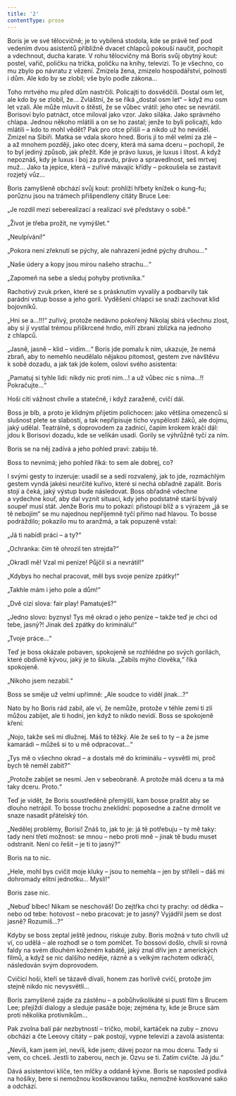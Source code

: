 ```yaml
---
title: '2'
contentType: prose
---
```


Boris je ve své tělocvičně; je to vybílená stodola, kde se právě teď pod vedením dvou asistentů přibližně dvacet chlapců pokouší naučit, pochopit a vdechnout, ducha karate. V rohu tělocvičny má Boris svůj obytný kout: postel, vařič, poličku na trička, poličku na knihy, televizi. To je všechno, co mu zbylo po návratu z vězení. Zmizela žena, zmizelo hospodářství, polnosti i dům. Ale kdo by se zlobil; vše bylo podle zákona…

Toho mrtvého mu před dům nastrčili. Policajti to dosvědčili. Dostal osm let, ale kdo by se zlobil, že… Zvláštní, že se říká „dostal osm let“ – když mu osm let vzali. Ale může mluvit o štěstí, že se vůbec vrátil: jeho otec se nevrátil. Borisovi bylo patnáct, otce miloval jako vzor. Jako siláka. Jako správného chlapa. Jednou někoho mlátili a on se ho zastal; jenže to byli policajti, kdo mlátili – kdo to mohl vědět? Pak pro otce přišli – a nikdo už ho neviděl. Zmizel na Sibiři. Matka se vdala skoro hned. Boris jí to měl velmi za zlé – a až mnohem později, jako otec dcery, která má sama dceru – pochopil, že to byl jediný způsob, jak přežít. Kde je právo luxus, je luxus i lítost. A když nepoznáš, kdy je luxus i boj za pravdu, právo a spravedlnost, seš mrtvej muž… Jako ta jepice, která – zuřivé mávajíc křídly – pokoušela se zastavit rozjetý vůz…

Boris zamyšleně obchází svůj kout: prohlíží hřbety knížek o kung-fu; porůznu jsou na trámech přišpendleny citáty Bruce Lee:

„Je rozdíl mezi seberealizací a realizací své představy o sobě.“

„Život je třeba prožít, ne vymýšlet.“

„Neulpívání!“

„Pokora není zřeknutí se pýchy, ale nahrazení jedné pýchy druhou…“

„Naše údery a kopy jsou mírou našeho strachu…“

„Zapomeň na sebe a sleduj pohyby protivníka.“

Rachotivý zvuk prken, které se s prásknutím vyvalily a podbarvily tak parádní vstup bosse a jeho goril. Vyděšení chlapci se snaží zachovat klid bojovníků.

„Hni se a…!!!“ zuřivý, protože nedávno pokořený Nikolaj sbírá všechnu zlost, aby si jí vystlal trémou přiškrcené hrdlo, míří zbraní zblízka na jednoho z chlapců.

„Jasně, jasně – klid – vidim…“ Boris jde pomalu k nim, ukazuje, že nemá zbraň, aby to nemehlo neudělalo nějakou pitomost, gestem zve návštěvu k sobě dozadu, a jak tak jde kolem, osloví svého asistenta:

„Pamatuj si tyhle lidi: nikdy nic proti nim…! a už vůbec nic s nima…!! Pokračujte…“

Hoši cítí vážnost chvíle a statečně, i když zaraženě, cvičí dál.

Boss je blb, a proto je klidným přijetím polichocen: jako většina omezenců si slušnost plete se slabostí, a tak nepřipisuje ticho vyspělosti žáků, ale dojmu, jaký udělal. Teatrálně, s doprovodem za zadnicí, čapím krokem kráčí dál: jdou k Borisovi dozadu, kde se velikán usadí. Gorily se výhrůžně tyčí za ním.

Boris se na něj zadívá a jeho pohled praví: zabiju tě.

Boss to nevnímá; jeho pohled říká: to sem ale dobrej, co?

I svými gesty to inzeruje: usadil se a sedí rozvalený, jak to jde, rozmáchlým gestem vyndá jakési neurčité kuřivo, které si nechá obřadně zapálit. Boris stojí a čeká, jaký výstup bude následovat. Boss obřadně vdechne a vydechne kouř, aby dal vyznít situaci, kdy jeho podstatně starší bývalý soupeř musí stát. Jenže Boris mu to pokazí: přistoupí blíž a s výrazem „já se tě nebojím“ se mu najednou nepříjemně tyčí přímo nad hlavou. To bosse podráždilo; pokazilo mu to aranžmá, a tak popuzeně vstal:

„Já ti nabídl práci – a ty?“

„Ochranka: čím tě ohrozil ten strejda?“

„Okradl mě! Vzal mi peníze! Půjčil si a nevrátil!“

„Kdybys ho nechal pracovat, měl bys svoje peníze zpátky!“

„Takhle mám i jeho pole a dům!“

„Dvě cizí slova: fair play! Pamatuješ?“

„Jedno slovo: byznys! Tys mě okrad o jeho peníze – takže teď je chci od tebe, jasný?! Jinak deš zpátky do kriminálu!“

„Tvoje práce…“

Teď je boss okázale pobaven, spokojeně se rozhlédne po svých gorilách, které obdivně kývou, jaký je to šikula. „Zabils mýho člověka,“ říká spokojeně.

„Nikoho jsem nezabil.“

Boss se směje už velmi upřímně: „Ale soudce to viděl jinak…?“

Nato by ho Boris rád zabil, ale ví, že nemůže, protože v téhle zemi ti zlí můžou zabíjet, ale ti hodní, jen když to nikdo nevidí. Boss se spokojeně kření:

„Nojo, takže seš mi dlužnej. Máš to těžký. Ale že seš to ty – a že jsme kamarádi – můžeš si to u mě odpracovat…“

„Tys mě o všechno okrad – a dostals mě do kriminálu – vysvětli mi, proč bych tě neměl zabít?“

„Protože zabíjet se nesmí. Jen v sebeobraně. A protože máš dceru a ta má taky dceru. Proto.“

Teď je vidět, že Boris soustředěně přemýšlí, kam bosse praštit aby se dlouho netrápil. To bosse trochu zneklidní: poposedne a začne drmolit ve snaze nasadit přátelský tón.

„Nedělej problémy, Borisi! Znáš to, jak to je: já tě potřebuju – ty mě taky: tady není třetí možnost: se mnou – nebo proti mně – jinak tě budu muset odstranit. Není co řešit – je ti to jasný?“

Boris na to nic.

„Hele, mohl bys cvičit moje kluky – jsou to nemehla – jen by stříleli – dáš mi dohromady elitní jednotku… Mysli!“

Boris zase nic.

„Nebuď blbec! Nikam se neschováš! Do zejtřka chci ty prachy: od dědka – nebo od tebe: hotovost – nebo pracovat: je to jasný? Vyjádřil jsem se dost jasně? Rozumíš…?“

Kdyby se boss zeptal ještě jednou, riskuje zuby. Boris možná v tuto chvíli už ví, co udělá – ale rozhodl se o tom pomlčet. To bossovi došlo, chvíli si rovná faldy na svém dlouhém koženém kabátě, jaký znal dřív jen z amerických filmů, a když se nic dalšího neděje, rázně a s velkým rachotem odkráčí, následován svým doprovodem.

Cvičící hoši, kteří se tázavě dívali, honem zas horlivě cvičí, protože jim stejně nikdo nic nevysvětlí…

Boris zamyšleně zajde za zástěnu – a pobůhvíkolikáté si pustí film s Brucem Lee; přejíždí dialogy a sleduje pasáže boje; zejména ty, kde je Bruce sám proti několika protivníkům…

Pak zvolna balí pár nezbytností – tričko, mobil, kartáček na zuby – znovu obchází a čte Leeovy citáty – pak postojí, vypne televizi a zavolá asistenta:

„Nevíš, kam jsem jel, nevíš, kde jsem; dávej pozor na mou dceru. Tady si vem, co chceš. Jestli to zaberou, nech je. Ozvu se ti. Zatím cvičte. Já jdu.“

Dává asistentovi klíče, ten mlčky a oddaně kývne. Boris se naposled podívá na hošíky, bere si nemožnou kostkovanou tašku, nemožné kostkované sako a odchází.
